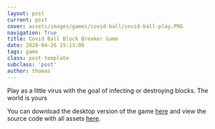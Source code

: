 ```yaml
---
layout: post
current: post
cover: assets/images/games/covid-ball/covid-ball-play.PNG
navigation: True
title: Covid Ball Block Breaker Game
date: 2020-04-26 15:13:00
tags: game
class: post-template
subclass: 'post'
author: thomas
---
```


Play as a little virus with the goal of infecting or destroying blocks. The world is yours

You can download the desktop version of the game [here](https://github.com/thomashzhang/covid-ball/releases) and view the source code with all assets [here](https://github.com/thomashzhang/covid-ball).

<script src="{{ site.baseurl }}assets/games/covid-ball/TemplateData/UnityProgress.js"></script>  
<script src="{{ site.baseurl }}assets/games/covid-ball/Build/UnityLoader.js"></script>
<script>
  var gameInstance = UnityLoader.instantiate("gameContainer", "{{ site.baseurl }}assets/games/covid-ball/Build/webgl.json",{onProgress: UnityProgress});  
</script>
<div class="webgl-content">
  <div id="gameContainer" style="width: 936px; height: 702px"></div>
</div>
